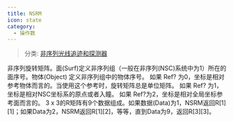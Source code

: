 ```yaml
---
title: NSRM
icon: state
category:
  - 操作数
---
```


> 分类: [非序列光线追迹和探测器](/hb/operands/131/891/  "Zemax 操作数 非序列光线追迹和探测器")

非序列旋转矩阵。面(Surf)定义非序列组（一般在非序列(NSC)系统中为1）所在的面序号。物体(Object) 定义非序列组中的物体序号。 
如果 Ref? 为0，坐标是相对参考物体而言的。当使用这个参考时，旋转矩阵总是单位矩阵。 
如果 Ref? 为1，坐标是相对NSC坐标系的原点或者入瞳。 
如果 Ref?为2，坐标是相对全局坐标参考面而言的。 
3 x 3的R矩阵有9个数据组成。如果数据(Data)为1，NSRM返回R[1][1]；如果Data为2，NSRM返回R[1][2]，等等，直到Data为9，返回R[3][3]。